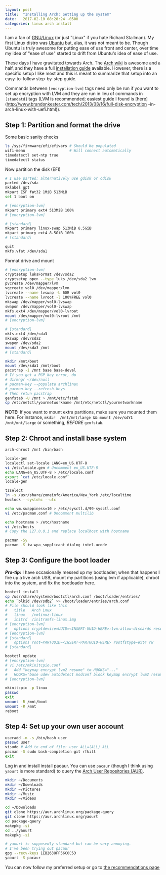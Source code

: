 ```yaml
---
layout: post
title:  "Installing Arch: Setting up the system"
date:   2017-02-10 08:28:24 -0500
categories: linux arch install
---
```


I am a fan of [GNU/Linux](https://en.wikipedia.org/wiki/GNU/Linux) (or
just "Linux" if you hate Richard Stallman). My first Linux distro was
[Ubuntu](https://www.ubuntu.com/) but, alas, it was not meant to be.
Though Ubuntu is truly awesome for putting ease of use front and center,
over time my idea of "ease of use" started to drift from Ubuntu's idea
of ease of use.

These days I have gravitated towards Arch. The
[Arch wiki](https://wiki.archlinux.org) is awesome
and a half, and they have a full [installation
guide](https://wiki.archlinux.org/index.php/Beginners%27_guide)
available. However, there is a specific setup I like most and this is
meant to summarize that setup into an easy-to-follow step-by-step guide.

Commands between `[encryption-lvm]` tags need only be run if you want
to set up encryption with LVM and they are run in lieu of commands
in `[standatd]` tags (LVM is recommended; easiest guide I found is
[here](http://www.brandonkester.com/tech/2013/03/16/full-disk-encryption
-in-arch-linux-with-uefi.html)).

Step 1: Partition and format the drive
--------------------------------------

Some basic sanity checks

```bash
ls /sys/firmware/efi/efivars # Should be populated
wifi-menu                    # Will connect automatically
timedatectl set-ntp true
timedatectl status
```

Now partition the disk (EFI)

```bash
# I use parted; alternatively use gdisk or cdisk
parted /dev/sda
mklabel gpt
mkpart ESP fat32 1MiB 513MiB
set 1 boot on

# [encryption-lvm]
mkpart primary ext4 513MiB 100%
# [encryption-lvm]

# [standard]
mkpart primary linux-swap 513MiB 8.5GiB
mkpart primary ext4 8.5GiB 100%
# [standard]

quit
mkfs.vfat /dev/sda1
```

Format drive and mount

```bash
# [encryption-lvm]
cryptsetup luksFormat /dev/sda2
cryptsetup open --type luks /dev/sda2 lvm
pvcreate /dev/mapper/lvm
vgcreate vol0 /dev/mapper/lvm
lvcreate --name lvswap -L 6GB vol0
lvcreate --name lvroot -l 100%FREE vol0
mkswap /dev/mapper/vol0-lvswap
swapon /dev/mapper/vol0-lvswap
mkfs.ext4 /dev/mapper/vol0-lvroot
mount /dev/mapper/vol0-lvroot /mnt
# [encryption-lvm]

# [standard]
mkfs.ext4 /dev/sda3
mkswap /dev/sda2
swapon /dev/sda2
mount /dev/sda3 /mnt
# [standard]

mkdir /mnt/boot
mount /dev/sda1 /mnt/boot
pacstrap -i /mnt base base-devel
# If you get a PGP key error, do
# dirmngr </dev/null
# pacman-key --populate archlinux
# pacman-key --refresh-keys
# Then retun pacstrap
genfstab -U /mnt > /mnt/etc/fstab
cp /etc/netctl/yournetworkname /mnt/etc/netctl/yournetworkname
```

**NOTE:** If you want to mount extra partitions, make sure you mounted them here. For instance, `mkdir  /mnt/mnt/large && mount /dev/sdY1 /mnt/mnt/large` or something, *BEFORE* `genfstab`.

Step 2: Chroot and install base system
--------------------------------------

```bash
arch-chroot /mnt /bin/bash

locale-gen
localectl set-locale LANG=en_US.UTF-8
vi /etc/locale.gen # Uncomment en_US.UTF-8
echo LANG=en_US.UTF-8 > /etc/locale.conf
export `cat /etc/locale.conf`
locale-gen

tzselect
ln -s /usr/share/zoneinfo/America/New_York /etc/localtime
hwclock --systohc --utc

echo vm.swappiness=10 > /etc/sysctl.d/99-sysctl.conf
vi /etc/pacman.conf # Uncomment multilib

echo hostname > /etc/hostname
vi /etc/hosts
# Copy the 127.0.0.1 and replace localhost with hostname

pacman -Sy
pacman -S iw wpa_supplicant dialog intel-ucode
```

Step 3: Configure the boot loader
---------------------------------

_**Pro-tip:**_ I have occasionally messed up my bootloader; when that happens I fire up a live arch USB, mount my partitions (using lvm if applicable), chroot into the system, and fix the bootloader here.

```bash
bootctl install
cp /usr/share/systemd/bootctl/arch.conf /boot/loader/entries/
echo `blkid /dev/sdb2` >> /boot/loader/entries/arch.conf
# File should look like this
#   title   Arch Lnux
#   linux   /vmlinuz-linux
#   initrd  /initramfs-linux.img
# [encryption-lvm]
#   options cryptdevice=UUID=<INSERT-UUID-HERE>:lvm:allow-discards resume=/dev/mapper/vol0-lvswap root=/dev/mapper/vol0-lvroot rw quiet
# [encryption-lvm]
# [standard]
#   options root=PARTUUID=<INSERT-PARTUUID-HERE> rootfstype=ext4 rw
# [standard]

bootctl update
# [encryption-lvm]
# vi /etc/mkinitcpio.conf
#   Add "keymap encrypt lvm2 resume" to HOOKS="..."
#   HOOKS="base udev autodetect modconf block keymap encrypt lvm2 resume filesystems keyboard fsck"
# [encryption-lvm]

mkinitcpio -p linux
passwd
exit
umount -R /mnt/boot
umount -R /mnt
reboot
```

Step 4: Set up your own user account
------------------------------------

```bash
useradd -m -s /bin/bash user
passwd user
visudo # Add to end of file: user ALL=(ALL) ALL
pacman -S sudo bash-completion git rfkill
exit
```

Log in and install install pacaur. You can use `pacaur` (though I think using `yaourt` is more standard) to query the [Arch User Repositories (AUR)](aur.archlinux.org).

```bash
mkdir ~/Documents
mkdir ~/Downloads
mkdir ~/Pictures
mkdir ~/Music
mkdir ~/Videos

cd ~/Downloads
git clone https://aur.archlinux.org/package-query
git clone https://aur.archlinux.org/yaourt
cd package-query
makepkg -si
cd ../yaourt
makepkg -si

# yaourt is supposedly standard but can be very annoying.
# I've been trying out pacaur
gpg --recv-keys 1EB2638FF56C0C53
yaourt -S pacaur
```

You can now follow my preferred setup or go to [the recommendations page](http://https://wiki.archlinux.org/index.php/General_recommendations)
